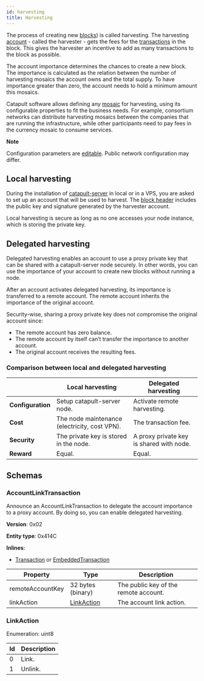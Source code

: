 ```yaml
---
id: harvesting
title: Harvesting
---
```

The process of creating new [blocks](./block.md)) is called harvesting. The harvesting [account](../built-in-features/account.md) - called the harvester - gets the fees for the [transactions](./transaction.md) in the block. This gives the harvester an incentive to add as many transactions to the block as possible.

The account importance determines the chances to create a new block. The importance is calculated as the relation between the number of harvesting mosaics the account owns and the total supply. To have importance greater than zero, the account needs to hold a minimum amount this mosaics.

Catapult software allows defining any [mosaic](../built-in-features/mosaic.md) for harvesting, using its configurable properties to fit the business needs. For example, consortium networks can distribute harvesting mosaics between the companies that are running the infrastructure, while other participants need to pay fees in the currency mosaic to consume services.

<div class="info">

**Note**

Configuration parameters are [editable](https://github.com/proximax-storage/catapult-server/blob/master/resources/config-network.properties). Public network configuration may differ.

</div>

## Local harvesting

During the installation of [catapult-server](./node.md) in local or in a VPS, you are asked to set up an account that will be used to harvest. The [block header](./block.md#blockheader) includes the public key and signature generated by the harvester account.

Local harvesting is secure as long as no one accesses your node instance, which is storing the private key.

## Delegated harvesting

Delegated harvesting enables an account to use a proxy private key that can be shared with a catapult-server node securely. In other words, you can use the importance of your account to create new blocks without running a node.

After an account activates delegated harvesting, its importance is transferred to a remote account. The remote account inherits the importance of the original account.

Security-wise, sharing a proxy private key does not compromise the original account since:

- The remote account has zero balance.
- The remote account by itself can’t transfer the importance to another account.
- The original account receives the resulting fees.

### Comparison between local and delegated harvesting

|  |	**Local harvesting** |	**Delegated harvesting**
|--|----------------------|---------------------------
|**Configuration**	| Setup catapult-server node. |	Activate remote harvesting.
|**Cost**  |	The node maintenance (electricity, cost VPN). |	The transaction fee.
|**Security**  |	The private key is stored in the node. |	A proxy private key is shared with node.
|**Reward** | Equal. | Equal.

## Schemas

### AccountLinkTransaction

Announce an AccountLinkTransaction to delegate the account importance to a proxy account. By doing so, you can enable delegated harvesting.

**Version**: 0x02

**Entity type**: 0x414C

**Inlines**:

- [Transaction](./transaction.md#transaction) or [EmbeddedTransaction](./transaction.md#embeddedtransaction)

**Property** | **Type**  |	**Description**
-------------|------------|-------------------
remoteAccountKey | 32 bytes (binary) | The public key of the remote account.
linkAction | [LinkAction](#linkaction) | The account link action.

### LinkAction

Enumeration: uint8

**Id** | **Description**
-------|----------------
0 |	Link.
1 |	Unlink.